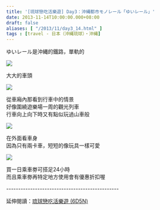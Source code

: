 ```yaml
---
title: '[琉球戀吃活樂遊] Day3：沖縄都市モノレール「ゆいレール」'
date: 2013-11-14T10:00:00.000+08:00
draft: false
aliases: [ "/2013/11/day3_14.html" ]
tags : [travel - 日本（沖縄琉球）・沖縄]
---
```


ゆいレール是沖縄的鐵路，單軌的  

![](/images/okinawa3a.jpg)

大大的車頭  

![](/images/okinawa3a1.jpg)

從車廂內那看到行車中的情景  
好像圍繞遊樂場一周的觀光列車  
行車向上向下時又有點似玩過山車般  

![](/images/okinawa3a2.jpg)

在外面看車身  
因為只有兩卡車，短短的像玩具一樣可愛  

![](/images/okinawa3a3.jpg)

買一日乘車劵可搭足24小時  
而且乘車劵再特定地方使用會有優惠折扣喔  
  
\-----------------------------------------------  
  
延伸閱讀：[琉球戀吃活樂遊 (6D5N)](https://hidie.net/okinawa6d5n/)
